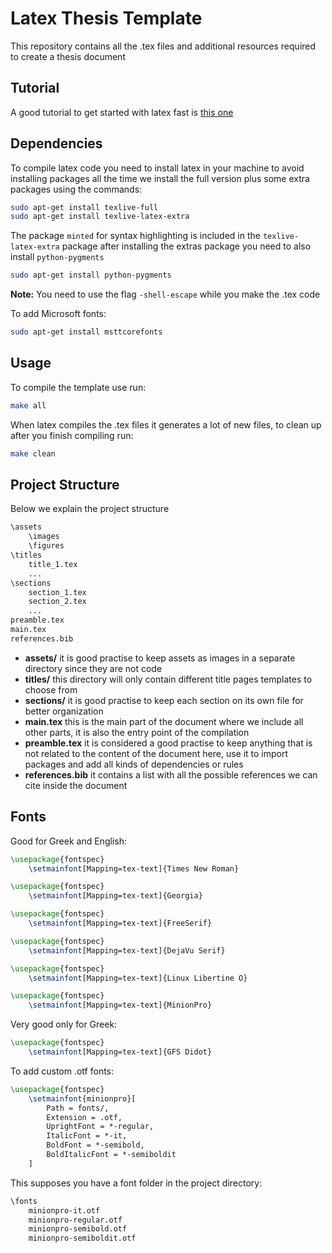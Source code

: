 # Latex Thesis Template

This repository contains all the .tex files and additional resources required to create a thesis document

## Tutorial

A good tutorial to get started with latex fast is [this one](https://github.com/luongvo209/Begin-Latex-in-minutes)

## Dependencies

To compile latex code you need to install latex in your machine to avoid installing packages all the time we install the full version plus some extra packages using the commands:

```bash
sudo apt-get install texlive-full
sudo apt-get install texlive-latex-extra
```

The package `minted` for syntax highlighting is included in the `texlive-latex-extra` package after installing the extras package you need to also install
`python-pygments`

```bash
sudo apt-get install python-pygments
```

**Note:** You need to use the flag `-shell-escape` while you make the .tex code

To add Microsoft fonts:

```bash
sudo apt-get install msttcorefonts
```

## Usage

To compile the template use run:

```bash
make all
```

When latex compiles the .tex files it generates a lot of new files, to clean up after you finish compiling run:

```bash
make clean
```

## Project Structure

Below we explain the project structure

```txt
\assets
    \images
    \figures
\titles
    title_1.tex
    ...
\sections
    section_1.tex
    section_2.tex
    ...
preamble.tex
main.tex
references.bib

```

- **assets/** it is good practise to keep assets as images in a separate directory since they are not code
- **titles/** this directory will only contain different title pages templates to choose from
- **sections/** it is good practise to keep each section on its own file for better organization
- **main.tex** this is the main part of the document where we include all other parts, it is also the entry point of the compilation
- **preamble.tex** it is considered a good practise to keep anything that is not related to the content of the document here, use it to import packages and add all kinds of dependencies or rules
- **references.bib** it contains a list with all the possible references we can cite inside the document

## Fonts

Good for Greek and English:

```latex
\usepackage{fontspec}
    \setmainfont[Mapping=tex-text]{Times New Roman}
```

```latex
\usepackage{fontspec}
    \setmainfont[Mapping=tex-text]{Georgia}
```

```latex
\usepackage{fontspec}
    \setmainfont[Mapping=tex-text]{FreeSerif}
```

```latex
\usepackage{fontspec}
    \setmainfont[Mapping=tex-text]{DejaVu Serif}
```

```latex
\usepackage{fontspec}
    \setmainfont[Mapping=tex-text]{Linux Libertine O}
```

```latex
\usepackage{fontspec}
    \setmainfont[Mapping=tex-text]{MinionPro}
```

Very good only for Greek:

```latex
\usepackage{fontspec}
    \setmainfont[Mapping=tex-text]{GFS Didot} 
```

To add custom .otf fonts:

```latex
\usepackage{fontspec}
    \setmainfont{minionpro}[
        Path = fonts/,
        Extension = .otf,
        UprightFont = *-regular,
        ItalicFont = *-it,
        BoldFont = *-semibold,
        BoldItalicFont = *-semiboldit
    ]
```

This supposes you have a font folder in the project directory:

```txt
\fonts
    minionpro-it.otf
    minionpro-regular.otf
    minionpro-semibold.otf
    minionpro-semiboldit.otf
```
